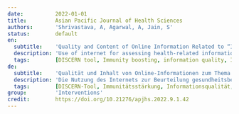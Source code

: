 ```yaml
---
date:          2022-01-01
title:         Asian Pacific Journal of Health Sciences
authors:       'Shrivastava, A, Agarwal, A, Jain, S'
status:        default
en:
  subtitle:    'Quality and Content of Online Information Related to “Immunity Boosting” During COVID-19 Pandemic: Comparison of Google and DuckDuckGo'
  description: 'Use of internet for assessing health-related information has been growing exponentially in the past few years. The objective of this study was to assess the quality of information on the websites on Google and DuckDuckGo. A total of 120 URLs were recorded from Google and DuckDuckGo using the search terms “immunity booster,” “immunity boosting foods,” and “immunity boosting drinks.” These were rated by three independent raters using DISCERN tool. The average ratings for the DISCERN questions were in the range of 2.01–3.82. More than 85% of the websites were of moderate quality. There was excellent inter-rater reliability among the raters. About 47% of the websites depicted immunity boosting as beneficial. About 11% of the websites recommended use of supplements for immunity boosting. Diet, exercise, and adequate sleep were the most commonly recommended strategies for immunity boosting. Vitamin C, Vitamin A, and gingerol were the most commonly recommended dietary components for immunity boosting. Overall, there was no statistically significant difference in the quality of websites on Google and DuckDuckGo. Most of the websites suffered from shortcomings in the quality of information based on DISCERN quality criteria. '
  tags:        [DISCERN tool, Immunity boosting, information quality, Internet, Online health information]
de:
  subtitle:    'Qualität und Inhalt von Online-Informationen zum Thema "Immunitätsstärkung" während der COVID-19-Pandemie: Vergleich von Google und DuckDuckGo'
  description: 'Die Nutzung des Internets zur Beurteilung gesundheitsbezogener Informationen hat in den letzten Jahren exponentiell zugenommen. Das Ziel dieser Studie war es, die Qualität der Informationen auf den Websites von Google und DuckDuckGo zu bewerten. Es wurden insgesamt 120 URLs von Google und DuckDuckGo mit den Suchbegriffen "immunity booster", "immunity boosting foods" und "immunity boosting drinks" erfasst. Diese wurden von drei unabhängigen Bewertern mit dem DISCERN-Tool bewertet. Die durchschnittlichen Bewertungen für die DISCERN-Fragen lagen im Bereich von 2,01-3,82. Mehr als 85 % der Websites waren von mäßiger Qualität. Die Inter-Rater-Reliabilität unter den Bewertern war ausgezeichnet. Etwa 47 % der Websites stellten die Stärkung des Immunsystems als nützlich dar. Etwa 11 % der Websites empfahlen die Einnahme von Nahrungsergänzungsmitteln zur Stärkung des Immunsystems. Ernährung, Bewegung und ausreichender Schlaf waren die am häufigsten empfohlenen Strategien zur Stärkung des Immunsystems. Vitamin C, Vitamin A und Gingerol waren die am häufigsten empfohlenen Nahrungskomponenten zur Stärkung des Immunsystems. Insgesamt gab es keinen statistisch signifikanten Unterschied in der Qualität der Websites auf Google und DuckDuckGo. Die meisten Websites wiesen auf der Grundlage der DISCERN-Qualitätskriterien Mängel in der Qualität der Informationen auf. ' 
  tags:        [DISCERN-Tool, Immunitätsstärkung, Informationsqualität, Internet, Online-Gesundheitsinformationen]
group:         'Interventions'
credit:        https://doi.org/10.21276/apjhs.2022.9.1.42
---
```

